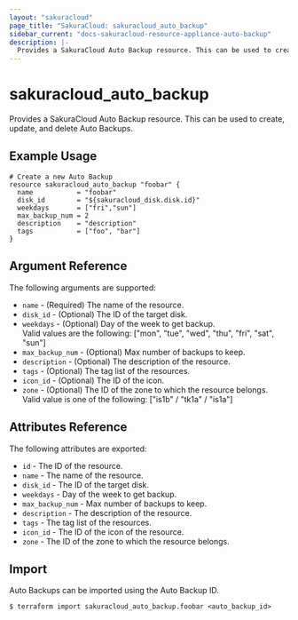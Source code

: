 ```yaml
---
layout: "sakuracloud"
page_title: "SakuraCloud: sakuracloud_auto_backup"
sidebar_current: "docs-sakuracloud-resource-appliance-auto-backup"
description: |-
  Provides a SakuraCloud Auto Backup resource. This can be used to create, update, and delete Auto Backups.
---
```


# sakuracloud\_auto_backup

Provides a SakuraCloud Auto Backup resource. This can be used to create, update, and delete Auto Backups.

## Example Usage

```hcl
# Create a new Auto Backup
resource sakuracloud_auto_backup "foobar" {
  name           = "foobar"
  disk_id        = "${sakuracloud_disk.disk.id}"
  weekdays       = ["fri","sun"]
  max_backup_num = 2
  description    = "description"
  tags           = ["foo", "bar"]
}
```

## Argument Reference

The following arguments are supported:

* `name` - (Required) The name of the resource.
* `disk_id` - (Optional) The ID of the target disk. 
* `weekdays` - (Optional) Day of the week to get backup.  
Valid values are the following: ["mon", "tue", "wed", "thu", "fri", "sat", "sun"]  
* `max_backup_num` - (Optional) Max number of backups to keep.
* `description` - (Optional) The description of the resource.
* `tags` - (Optional) The tag list of the resources.
* `icon_id` - (Optional) The ID of the icon.
* `zone` - (Optional) The ID of the zone to which the resource belongs.  
Valid value is one of the following: ["is1b" / "tk1a" / "is1a"]

## Attributes Reference

The following attributes are exported:

* `id` - The ID of the resource.
* `name` - The name of the resource.
* `disk_id` - The ID of the target disk. 
* `weekdays` - Day of the week to get backup.  
* `max_backup_num` - Max number of backups to keep.
* `description` - The description of the resource.
* `tags` - The tag list of the resources.
* `icon_id` - The ID of the icon of the resource.
* `zone` - The ID of the zone to which the resource belongs.

## Import

Auto Backups can be imported using the Auto Backup ID.

```
$ terraform import sakuracloud_auto_backup.foobar <auto_backup_id>
```
